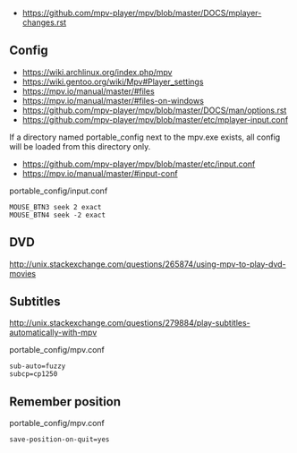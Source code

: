 - https://github.com/mpv-player/mpv/blob/master/DOCS/mplayer-changes.rst

## Config

- https://wiki.archlinux.org/index.php/mpv
- https://wiki.gentoo.org/wiki/Mpv#Player_settings
- https://mpv.io/manual/master/#files
- https://mpv.io/manual/master/#files-on-windows
- https://github.com/mpv-player/mpv/blob/master/DOCS/man/options.rst
- https://github.com/mpv-player/mpv/blob/master/etc/mplayer-input.conf

If a directory named portable_config next to the mpv.exe exists, all config will be loaded from this directory only.

- https://github.com/mpv-player/mpv/blob/master/etc/input.conf
- https://mpv.io/manual/master/#input-conf

portable_config/input.conf

```
MOUSE_BTN3 seek 2 exact
MOUSE_BTN4 seek -2 exact
```

## DVD

http://unix.stackexchange.com/questions/265874/using-mpv-to-play-dvd-movies

## Subtitles

http://unix.stackexchange.com/questions/279884/play-subtitles-automatically-with-mpv

portable_config/mpv.conf

```
sub-auto=fuzzy
subcp=cp1250
```

## Remember position

portable_config/mpv.conf

```
save-position-on-quit=yes
```

